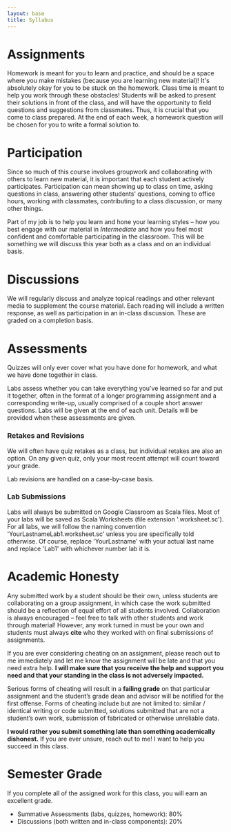 ```yaml
---
layout: base
title: Syllabus
---
```

# Assignments
Homework is meant for you to learn and practice, and should be a space where you make mistakes (because you are learning new material)! It's absolutely okay for you to be stuck on the homework. Class time is meant to help you work through these obstacles! Students will be asked to present their solutions in front of the class, and will have the opportunity to field questions and suggestions from classmates. Thus, it is crucial that you come to class prepared. At the end of each week, a homework question will be chosen for you to write a formal solution to.

# Participation
Since so much of this course involves groupwork and collaborating with others to learn new material, it is important that each student actively participates. Participation can mean showing up to class on time, asking questions in class, answering other students' questions, coming to office hours, working with classmates, contributing to a class discussion, or many other things. 

Part of my job is to help you learn and hone your learning styles – how you best engage with our material in _Intermediate_ and how you feel most confident and comfortable participating in the classroom. This will be something we will discuss this year both as a class and on an individual basis.

# Discussions
We will regularly discuss and analyze topical readings and other relevant media to supplement the course material. Each reading will include a written response, as well as participation in an in-class discussion. These are graded on a completion basis.

# Assessments
Quizzes will only ever cover what you have done for homework, and what we have done together in class.

Labs assess whether you can take everything you've learned so far and put it together, often in the format of a longer programming assignment and a corresponding write-up, usually comprised of a couple short answer questions. Labs will be given at the end of each unit. Details will be provided when these assessments are given.

### Retakes and Revisions
We will often have quiz retakes as a class, but individual retakes are also an option. On any given quiz, only your most recent attempt will count toward your grade.

Lab revisions are handled on a case-by-case basis.

### Lab Submissions
Labs will always be submitted on Google Classroom as Scala files. Most of your labs will be saved as Scala Worksheets (file extension '.worksheet.sc'). For all labs, we will follow the naming convention 'YourLastnameLab1.worksheet.sc' unless you are specifically told otherwise. Of course, replace 'YourLastname' with your actual last name and replace 'Lab1' with whichever number lab it is.

# Academic Honesty
Any submitted work by a student should be their own, unless students are collaborating on a group assignment, in which case the work submitted should be a reflection of equal effort of all students involved. Collaboration is always encouraged – feel free to talk with other students and work through material! However, any work turned in must be your own and students must always **cite** who they worked with on final submissions of assignments.

If you are ever considering cheating on an assignment, please reach out to me immediately and let me know the assignment will be late and that you need extra help. **I will make sure that you receive the help and support you need and that your standing in the class is not adversely impacted.** 

Serious forms of cheating will result in a **failing grade** on that particular assignment and the student’s grade dean and advisor will be notified for the first offense. Forms of cheating include but are not limited to: similar / identical writing or code submitted, solutions submitted that are not a student’s own work, submission of fabricated or otherwise unreliable data.

**I would rather you submit something late than something academically dishonest.** If you are ever unsure, reach out to me! I want to help you succeed in this class.

# Semester Grade
If you complete all of the assigned work for this class, you will earn an excellent grade.
  - Summative Assessments (labs, quizzes, homework): 80%
  - Discussions (both written and in-class components): 20%
